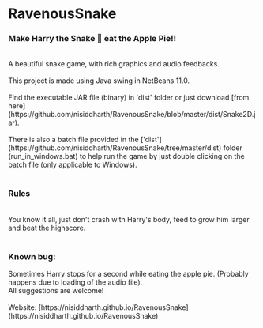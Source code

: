 # RavenousSnake
<h3>Make Harry the Snake 🐍 eat the Apple Pie!!</h3>
<br>
A beautiful snake game, with rich graphics and audio feedbacks.
<br>
<br>
This project is made using Java swing in NetBeans 11.0.
<br>
<br>
Find the executable JAR file (binary) in 'dist' folder or just download [from here](https://github.com/nisiddharth/RavenousSnake/blob/master/dist/Snake2D.jar).
<br>
<br>
There is also a batch file provided in the ['dist'](https://github.com/nisiddharth/RavenousSnake/tree/master/dist) folder (run_in_windows.bat) to help run the game by just double clicking on the batch file (only applicable to Windows).
<br>
<br>
<h3>Rules </h3>
<br>
You know it all, just don't crash with Harry's body, feed to grow him larger and beat the highscore.
<br>
<br>
<h3>Known bug: </h3>
Sometimes Harry stops for a second while eating the apple pie. (Probably happens due to loading of the audio file).
<br>
All suggestions are welcome!
<br>
<br>
Website: [https://nisiddharth.github.io/RavenousSnake](https://nisiddharth.github.io/RavenousSnake)
<br>
